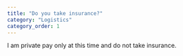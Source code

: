 ```yaml
---
title: "Do you take insurance?"
category: "Logistics"
category_order: 1
---
```

I am private pay only at this time and do not take insurance.
